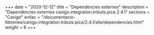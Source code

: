 +++
date        = "2020-12-12"
title       = "Dependències externes"
description = "Dependències externes canigo.integration.tributs.pica 2.4.1"
sections    = "Canigó"
enllac		= "/documentacio-llibreries/canigo.integration.tributs.pica/2.4.1/site/dependencies.html"
weight		= 6
+++
